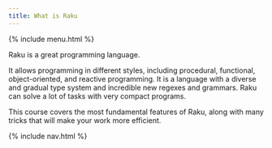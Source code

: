 ```yaml
---
title: What is Raku
---
```


{% include menu.html %}

Raku is a great programming language.

It allows programming in different styles, including procedural, functional, object-oriented, and reactive programming. It is a language with a diverse and gradual type system and incredible new regexes and grammars. Raku can solve a lot of tasks with very compact programs.

This course covers the most fundamental features of Raku, along with many tricks that will make your work more efficient.

{% include nav.html %}
